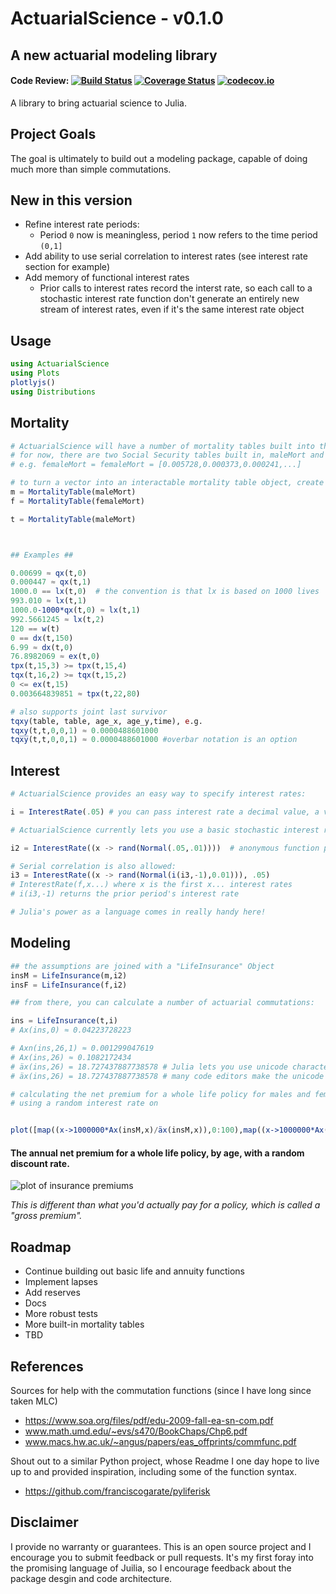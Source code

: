 # ActuarialScience -  v0.1.0
## A new actuarial modeling library

#### Code Review: [![Build Status](https://travis-ci.org/alecloudenback/ActuarialScience.jl.svg?branch=master)](https://travis-ci.org/alecloudenback/ActuarialScience.jl) [![Coverage Status](https://coveralls.io/repos/github/alecloudenback/ActuarialScience.jl/badge.svg?branch=master)](https://coveralls.io/github/alecloudenback/ActuarialScience.jl?branch=master) [![codecov.io](http://codecov.io/github/alecloudenback/ActuarialScience.jl/coverage.svg?branch=master)](http://codecov.io/github/alecloudenback/ActuarialScience.jl?branch=master)

A library to bring actuarial science to Julia.

## Project Goals
The goal is ultimately to build out a modeling package, capable of doing much more than simple commutations.

## New in this version
 - Refine interest rate periods:
   - Period `0` now is meaningless, period `1` now refers to the time period `(0,1]` 
 - Add ability to use serial correlation to interest rates (see interest rate section for example)
 - Add memory of functional interest rates
    - Prior calls to interest rates record the interst rate, so each call to a stochastic interest rate function don't generate an entirely new stream of interest rates, even if it's the same interest rate object 

## Usage



```julia
using ActuarialScience
using Plots
plotlyjs()
using Distributions
```
## Mortality


```julia
# ActuarialScience will have a number of mortality tables built into the package
# for now, there are two Social Security tables built in, maleMort and femaleMort
# e.g. femaleMort = femaleMort = [0.005728,0.000373,0.000241,...]

# to turn a vector into an interactable mortality table object, create a MortalityTable Object
m = MortalityTable(maleMort)
f = MortalityTable(femaleMort)

t = MortalityTable(maleMort)



## Examples ##

0.00699 ≈ qx(t,0)
0.000447 ≈ qx(t,1)
1000.0 == lx(t,0)  # the convention is that lx is based on 1000 lives
993.010 ≈ lx(t,1)
1000.0-1000*qx(t,0) ≈ lx(t,1)
992.5661245 ≈ lx(t,2)
120 == w(t)
0 == dx(t,150)
6.99 ≈ dx(t,0)
76.8982069 ≈ ex(t,0)
tpx(t,15,3) >= tpx(t,15,4)
tqx(t,16,2) >= tqx(t,15,2)
0 <= ex(t,15)
0.003664839851 ≈ tpx(t,22,80)

# also supports joint last survivor
tqxy(table, table, age_x, age_y,time), e.g.
tqxy(t,t,0,0,1) ≈ 0.0000488601000
tqx̅y̅(t,t,0,0,1) ≈ 0.0000488601000 #overbar notation is an option
```

## Interest


```julia
# ActuarialScience provides an easy way to specify interest rates:

i = InterestRate(.05) # you can pass interest rate a decimal value, a vector, or a function that returns a value 

# ActuarialScience currently lets you use a basic stochastic interest rate form

i2 = InterestRate((x -> rand(Normal(.05,.01))))  # anonymous function provides an easy way to add a stochastic interest rate

# Serial correlation is also allowed:
i3 = InterestRate((x -> rand(Normal(i(i3,-1),0.01))), .05)
# InterestRate(f,x...) where x is the first x... interest rates
# i(i3,-1) returns the prior period's interest rate

# Julia's power as a language comes in really handy here!
```

## Modeling


```julia
## the assumptions are joined with a "LifeInsurance" Object
insM = LifeInsurance(m,i2)
insF = LifeInsurance(f,i2)

## from there, you can calculate a number of actuarial commutations:

ins = LifeInsurance(t,i)
# Ax(ins,0) ≈ 0.04223728223

# Axn(ins,26,1) ≈ 0.001299047619
# Ax(ins,26) ≈ 0.1082172434
# äx(ins,26) = 18.727437887738578 # Julia lets you use unicode characters, so you can use the a-dot-dot as the actual function
# äx(ins,26) = 18.727437887738578 # many code editors make the unicode characters really easy, but helper functions provide compatibility
```


```julia
# calculating the net premium for a whole life policy for males and females
# using a random interest rate on


plot([map((x->1000000*Ax(insM,x)/äx(insM,x)),0:100),map((x->1000000*Ax(insF,x)/äx(insF,x)),0:100)],xlabel="Age",ylabel="Yearly Cost",yscale = :log10)
```
#### The annual net premium for a whole life policy, by age, with a random discount rate. 

![plot of insurance premiums](http://i.imgur.com/UbjrWci.png)

*This is different than what you'd actually pay for a policy, which is called a "gross premium".*  



## Roadmap
- Continue building out basic life and annuity functions
- Implement lapses
- Add reserves
- Docs
- More robust tests
- More built-in mortality tables
- TBD


## References
Sources for help with the commutation functions (since I have long since taken MLC)
- https://www.soa.org/files/pdf/edu-2009-fall-ea-sn-com.pdf
- www.math.umd.edu/~evs/s470/BookChaps/Chp6.pdf
- www.macs.hw.ac.uk/~angus/papers/eas_offprints/commfunc.pdf

Shout out to a similar Python project, whose Readme I one day hope to live up to and provided inspiration, including some of the function syntax.

 - https://github.com/franciscogarate/pyliferisk 

## Disclaimer
I provide no warranty or guarantees. This is an open source project and I encourage you to submit feedback or pull requests. It's my first foray into the promising language of Juilia, so I encourage feedback about the package desgin and code architecture.
